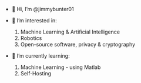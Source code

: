 - 👋 Hi, I’m @jimmybunter01

- 👀 I’m interested in:
    1) Machine Learning & Artificial Intelligence
    2) Robotics
    3) Open-source software, privacy & cryptography
  
- 🌱 I’m currently learning:
    1) Machine Learning - using Matlab
    2) Self-Hosting
    
<!--- - 💞️ I’m looking to collaborate on ... 
- 📫 How to reach me ... ---!>

<!---
jimmybunter01/jimmybunter01 is a ✨ special ✨ repository because its `README.md` (this file) appears on your GitHub profile.
You can click the Preview link to take a look at your changes.
--->
